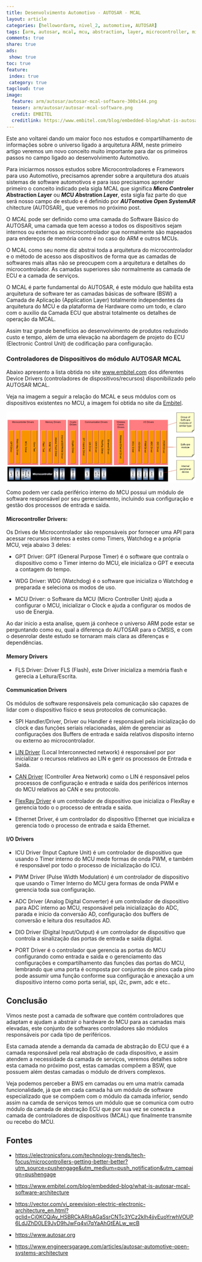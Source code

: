 ```yaml
---
title: Desenvolvimento Automotivo - AUTOSAR - MCAL
layout: article
categories: [hellowordarm, nivel_2, automotive, AUTOSAR]
tags: [arm, autosar, mcal, mcu, abstraction, layer, microcontroller, microcontrolador, abstração, camada, ecu]
comments: true
share: true
ads:
 show: true
toc: true
feature:
 index: true
 category: true
tagcloud: true
image:
  feature: arm/autosar/autosar-mcal-software-300x144.png
  teaser: arm/autosar/autosar-mcal-software.png
  credit: EMBITEL
  creditlink: https://www.embitel.com/blog/embedded-blog/what-is-autosar-mcal-software-architecture
---
```


Este ano voltarei dando um maior foco nos estudos e compartilhamento de informações sobre o universo ligado a arquitetura ARM, neste primeiro artigo veremos um novo conceito muito importante para dar os primeiros passos  no campo ligado ao desenvolvimento Automotivo.

<!--more-->

Para iniciarmos nossos estudos sobre Microcontroladores e Framewors para uso Automotivo, precisamos aprender sobre a arquitetura dos atuais sistemas de software automotivos e para isso precisamos aprender primeiro o conceito indicado pela sigla MCAL que significa __*M*icro *C*ontroler *A*bstraction *L*ayer__ ou __*MC*U *A*bstration *L*ayer__, esta sigla faz parte do que será nosso campo de estudo e é definido por __*AUT*omotive *O*pen *S*ystem*AR*__ chitecture (AUTOSAR)_ que veremos no próximo post.

O *MCAL* pode ser definido como uma camada do Software Básico do AUTOSAR, uma camada que tem acesso a todos os dispositivos sejam internos ou externos ao microcontrolador que normalmente são mapeados para endereços de memória como é no caso do ARM e outros MCUs.

O MCAL como seu nome diz abstrai toda a arquitetura do microcontrolador e o método de acesso aos dispositivos de forma que as camadas de softwares mais altas não se preocupem com a arquitetura e detalhes do microcontrolador. As camadas superiores são normalmente as camada de ECU e a camada de serviços.

O MCAL é parte fundamental do AUTOSAR, é este módulo que habilita esta arquitetura de software ter as camadas básicas de software (BSW) a Camada de Aplicação (Application Layer) totalmente independentes da arquitetura do MCU e da plataforma de Hardware como um todo, e claro com o auxilio da Camada ECU que abstrai totalmente os detalhes de operação da MCAL.

Assim traz grande benefícios ao desenvolvimento de produtos reduzindo custo e tempo, além de uma elevação na abordagem de projeto do ECU (Electronic Control Unit) de codificação para configuração.

### Controladores de Dispositivos do módulo AUTOSAR MCAL

Abaixo apresento a lista obtida no site www.embitel.com dos diferentes Device Drivers (controladores de dispositivos/recursos) disponibilizado pelo AUTOSAR MCAL.

Veja na imagem a seguir a relação do MCAL e seus módulos com os dispositivos existentes no MCU, a imagem foi obtida no site da [Embitel](www.embitel.com).

![Autosar MCAL Software](/images/arm/autosar/autosar-mcal-software.png)

Como podem ver cada periférico interno do MCU possui um módulo de software responsável por seu gerenciamento, incluindo sua configuração e gestão dos processos de entrada e saída.

#### Microcontroller Drivers:

Os Drives de Microcontrolador são responsáveis por fornecer uma API para acessar recursos internos a estes como Timers, Watchdog e a própria MCU, veja abaixo 3 deles:

* GPT Driver: GPT (General Purpose Timer) é o software que contrala o dispositivo como o Timer interno do MCU, ele inicializa o GPT e executa a contagem do tempo.
 
* WDG Driver: WDG (Watchdog) é o software que inicializa o Watchdog e preparada e seleciona os modos de uso.
 
* MCU Driver: o Software da MCU (Micro Controller Unit)  ajuda a configurar o MCU, inicializar o Clock e ajuda a configurar os modos de uso de Energia.
  
Ao dar inicio a esta analise, quem já conhece o universo ARM pode estar se perguntando como eu, qual a diferença do AUTOSAR para o CMSIS, e com o desenrolar deste estudo se tornaram mais clara as diferenças e dependências.
 
#### Memory Drivers

* FLS Driver: Driver FLS (Flash), este Driver inicializa a memória flash e gerecia a Leitura/Escrita.
 
#### Communication Drivers

Os módulos de software responsáveis pela comunicação são capazes de lidar com o dispositivo físico e seus protocolos de comunicação.

* SPI Handler/Driver, Driver ou Handler é responsável pela inicialização do clock e das funções seriais relacionadas, além de gerenciar as configurações dos Buffers de entrada e saída relativos disposito interno ou externo ao microcontrolador.
 
* [LIN Driver](/autosar/mcal/lin) (Local Interconnected network) é responsável por por inicializar o recursos relativos ao LIN e gerir os processos de Entrada e Saída.

* [CAN Driver](/autosar/mcal/can) (Controller Area Network) como o LIN é responsável pelos processos de configuração e entrada e saída dos periféricos internos do MCU relativos ao CAN e seu protocolo.
 
* [FlexRay Driver](/autosar/mcal/flexray) é um controlador de dispositivo que inicializa o FlexRay e gerencia todo o o processo de entrada e saída.

* Ethernet Driver, é um controlador do dispositivo Ethernet que inicializa e gerencia todo o processo de entrada e saída Ethernet.
 
#### I/O Drivers

* ICU Driver (Input Capture Unit) é um controlador de dispositivo que usando o Timer interno do MCU mede formas de onda PWM, e também é responsável por todo o processo de inicialização do ICU.
 
* PWM Driver (Pulse Width Modulation) é um controlador de dispositivo que usando o Timer Interno do MCU gera formas de onda PWM e gerencia toda sua configuração.
 
* ADC Driver (Analog Digital Converter) é um controlador de dispositivo para ADC interno ao MCU, responsável pela inicialização do ADC, parada e inicio da conversão AD, configuração dos buffers de conversão e leitura dos resultados AD.
 
* DIO Driver (Digital Input/Output) é um controlador de dispositivo que controla a sinalização das portas de entrada e saída digital.
 
* PORT Driver é o controlador que gerencia as portas do MCU configurando como entrada e saida e o gerenciamento das configurações e compartilhamento das funções das portas do MCU, lembrando que uma porta é ocmposta por conjuntos de pinos cada pino pode assumir uma função conforme sua configuração e anexação a um dispositivo interno como porta serial, spi, i2c, pwm, adc e etc..
 
## Conclusão

Vimos neste post a camada de software que contém controladores que adaptam e ajudam a abstrair o hardware do MCU para as camadas mais elevadas, este conjunto de softwares controladores são módulos responsáveis por cada tipo de periféricos. 

Esta camada atende a demanda da camada de abstração do ECU que é a camada responsável pela real abstração de cada dispositivo,  e assim atendem a necessidade da camada de serviços, veremos detalhes sobre esta camada no próximo post, estas camadas compõem a BSW, que possuem além destas camadas o módulo de drivers complexos.

Veja podemos perceber a BWS em camadas ou em uma matrix camada funcionalidade, já que em cada camada há um módulo de software especializado que se compõem com o módulo da camada inferior, sendo assim na camda de serviços temos um módulo que se comunica com outro módulo da camada de abstração ECU que por sua vez se conecta a camada de controladores de dispositivos (MCAL) que finalmente transmite ou recebo do MCU.


## Fontes

* https://electronicsforu.com/technology-trends/tech-focus/microcontrollers-getting-better-better?utm_source=pushengage&utm_medium=push_notification&utm_campaign=pushengage

* https://www.embitel.com/blog/embedded-blog/what-is-autosar-mcal-software-architecture

* https://vector.com/vi_preevision-electric-electronic-architecture_en.html?gclid=Cj0KCQiAv_HSBRCkARIsAGaSsrCNTc3YCz2klh4jjvEuoYrwhVOUP6LdJZhD0LE9JvD9hJwFq4vi7qYaAhGtEALw_wcB

* https://www.autosar.org

* https://www.engineersgarage.com/articles/autosar-automotive-open-systems-architecture